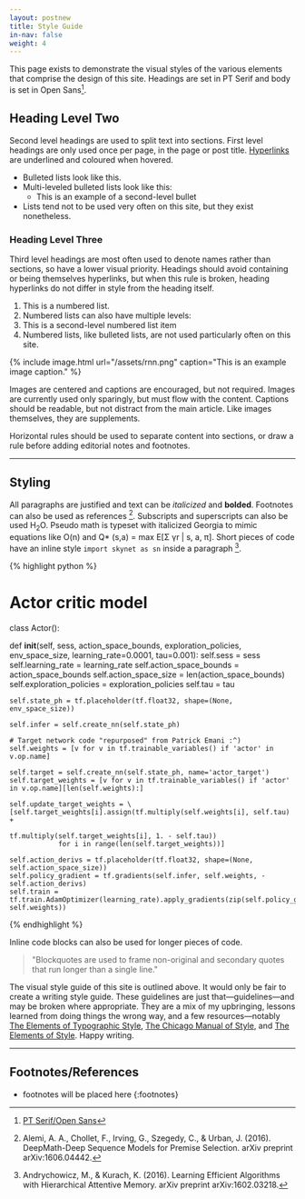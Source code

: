 ```yaml
---
layout: postnew
title: Style Guide
in-nav: false
weight: 4
---
```



This page exists to demonstrate the visual styles of the various elements that comprise the design of this site. Headings are set in PT Serif and body is set in Open Sans[^1]. 

## Heading Level Two

Second level headings are used to split text into sections. First level headings are only used once per page, in the page or post title. [Hyperlinks](/styleguide) are underlined and coloured when hovered.

- Bulleted lists look like this.
- Multi-leveled bulleted lists look like this:
    - This is an example of a second-level bullet
- Lists tend not to be used very often on this site, but they exist nonetheless.

### Heading Level Three

Third level headings are most often used to denote names rather than sections, so have a lower visual priority. Headings should avoid containing or being themselves hyperlinks, but when this rule is broken, heading hyperlinks do not differ in style from the heading itself.

1. This is a numbered list.
2. Numbered lists can also have multiple levels:
  1. This is a second-level numbered list item
3. Numbered lists, like bulleted lists, are not used particularly often on this site.

<!-- {% include image.html alt="" url="https://placeimg.com/1000/300/arch" caption="This is an example image caption." %} -->
{% include image.html url="/assets/rnn.png" caption="This is an example image caption." %}

<!-- {% include image.html url="/assets/lstm.png" caption="This is an example image caption." %}{: .center-image } -->

Images are centered and captions are encouraged, but not required. Images are currently used only sparingly, but must flow with the content. Captions should be readable, but not distract from the main article. Like images themselves, they are supplements.

Horizontal rules should be used to separate content into sections, or draw a rule before adding editorial notes and footnotes.

***

## Styling

All paragraphs are justified and text can be _italicized_ and **bolded**. Footnotes can also be used as references [^2]. Subscripts and superscripts can also be used H<sub>2</sub>O. Pseudo math is typeset with italicized Georgia to mimic equations like <span class="equation-mimic">O(n)</span> and <span class="equation-mimic">Q* (s,a) = max E[Σ γr | s, a, π]</span>. Short pieces of code have an inline style `import skynet as sn` inside a paragraph [^3].

{% highlight python %}
# Actor critic model
class Actor():

  def __init__(self,  sess, action_space_bounds, exploration_policies, env_space_size, learning_rate=0.0001, tau=0.001):
    self.sess = sess
    self.learning_rate = learning_rate
    self.action_space_bounds = action_space_bounds
    self.action_space_size = len(action_space_bounds)
    self.exploration_policies = exploration_policies
    self.tau = tau
    
    self.state_ph = tf.placeholder(tf.float32, shape=(None, env_space_size))

    self.infer = self.create_nn(self.state_ph)

    # Target network code "repurposed" from Patrick Emani :^)
    self.weights = [v for v in tf.trainable_variables() if 'actor' in v.op.name]
    
    self.target = self.create_nn(self.state_ph, name='actor_target')
    self.target_weights = [v for v in tf.trainable_variables() if 'actor' in v.op.name][len(self.weights):]

    self.update_target_weights = \
    [self.target_weights[i].assign(tf.multiply(self.weights[i], self.tau) +
                                              tf.multiply(self.target_weights[i], 1. - self.tau))
                for i in range(len(self.target_weights))]
  
    self.action_derivs = tf.placeholder(tf.float32, shape=(None, self.action_space_size))
    self.policy_gradient = tf.gradients(self.infer, self.weights, -self.action_derivs)
    self.train = tf.train.AdamOptimizer(learning_rate).apply_gradients(zip(self.policy_gradient, self.weights))
{% endhighlight %}

Inline code blocks can also be used for longer pieces of code.

> "Blockquotes are used to frame non-original and secondary quotes that run longer than a single line."

The visual style guide of this site is outlined above. It would only be fair to create a writing style guide. These guidelines are just that—guidelines—and may be broken where appropriate. They are a mix of my upbringing, lessons learned from doing things the wrong way, and a few resources—notably [The Elements of Typographic Style][typograhic_style], [The Chicago Manual of Style][chicago_manual], and [The Elements of Style][elements_style]. Happy writing.

[typograhic_style]: https://amazon.com/gp/product/0881792128/
[chicago_manual]: https://amazon.com/gp/product/0226104206/
[elements_style]: https://amazon.com/gp/product/0143112724/

<!-- Appendix -->
[^1]: [PT Serif/Open Sans](https://fonts.google.com/specimen/PT+Serif)
[^2]: Alemi, A. A., Chollet, F., Irving, G., Szegedy, C., & Urban, J. (2016). DeepMath-Deep Sequence Models for Premise Selection. arXiv preprint arXiv:1606.04442.
[^3]: Andrychowicz, M., & Kurach, K. (2016). Learning Efficient Algorithms with Hierarchical Attentive Memory. arXiv preprint arXiv:1602.03218.

***

## Footnotes/References

* footnotes will be placed here
{:footnotes}
